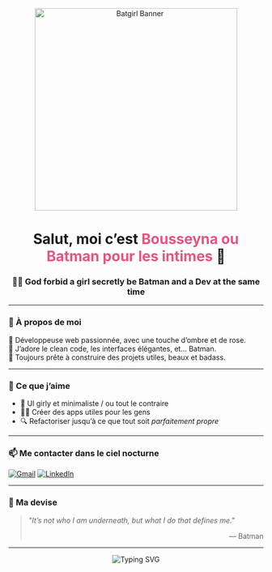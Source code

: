 <!-- bannière Batman stylée -->
<p align="center">
  <img src="https://i.imgur.com/n6b9fC3.png" width="400" alt="Batgirl Banner"/>
</p>

<h1 align="center">Salut, moi c’est <span style="color:#e75480">Bousseyna ou Batman pour les intimes</span> 🦇</h1>
<h3 align="center">👩‍💻 God forbid a girl secretly be Batman and a Dev at the same time</h3>

---

### 💼 À propos de moi

🌸 Développeuse web passionnée, avec une touche d’ombre et de rose.  
🦇 J’adore le clean code, les interfaces élégantes, et… Batman.  
💌 Toujours prête à construire des projets utiles, beaux et badass.

---

### 🌈 Ce que j’aime

- 🧁 UI girly et minimaliste / ou tout le contraire
- 🦸‍♀️ Créer des apps utiles pour les gens
- 🔍 Refactoriser jusqu’à ce que tout soit *parfaitement propre*

---

### 📫 Me contacter dans le ciel nocturne

[![Gmail](https://img.shields.io/badge/-Email-e75480?style=flat&logo=gmail&logoColor=white)](mailto:bousseynapro@gmail.com)
[![LinkedIn](https://img.shields.io/badge/-LinkedIn-0e76a8?style=flat&logo=linkedin&logoColor=white)](https://www.linkedin.com/in/bousseyna-ferdjani-546a1a309/)

---

### 🦇 Ma devise

> _"It’s not who I am underneath, but what I do that defines me."_  
> <div align="right">— Batman</div>

---

<!-- Signature girly -->
<p align="center">
  <img src="https://readme-typing-svg.demolab.com?font=Fira+Code&duration=2000&pause=1000&color=E75480&center=true&vCenter=true&width=435&lines=Merci+d'avoir+visiter+mon+profil+!;Feel+free+to+collaborate+%F0%9F%A4%9D" alt="Typing SVG" />
</p>
